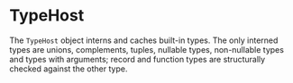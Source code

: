# TypeHost

The `TypeHost` object interns and caches built-in types. The only interned types are unions, complements, tuples, nullable types, non-nullable types and types with arguments; record and function types are structurally checked against the other type.